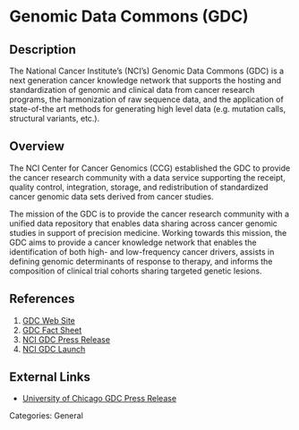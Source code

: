 # Genomic Data Commons (GDC) #
## Description ##
The National Cancer Institute’s (NCI’s) Genomic Data Commons (GDC) is a next generation cancer knowledge network that supports the hosting and standardization of genomic and clinical data from cancer research programs, the harmonization of raw sequence data, and the application of state-of-the art methods for generating high level data (e.g. mutation calls, structural variants, etc.).
## Overview ##
The NCI Center for Cancer Genomics (CCG) established the GDC to provide the cancer research community with a data service supporting the receipt, quality control, integration, storage, and redistribution of standardized cancer genomic data sets derived from cancer studies.

The mission of the GDC is to provide the cancer research community with a unified data repository that enables data sharing across cancer genomic studies in support of precision medicine. Working towards this mission, the GDC aims to provide a cancer knowledge network that enables the identification of both high- and low-frequency cancer drivers, assists in defining genomic determinants of response to therapy, and informs the composition of clinical trial cohorts sharing targeted genetic lesions.
## References ##
1. [GDC Web Site](https://gdc.cancer.gov)
2. [GDC Fact Sheet](https://gdc.cancer.gov/gdc-factsheet)
3. [NCI GDC Press Release](https://www.cancer.gov/news-events/press-releases/2014/GenomicDataCommonsNewsNote)
4. [NCI GDC Launch](https://www.cancer.gov/news-events/press-releases/2016/genomic-data-commons-launch)

## External Links ##
* [University of Chicago GDC Press Release](http://www.chicagotribune.com/news/ct-university-chicago-cancer-data-met-20141202-story.html)

Categories: General
